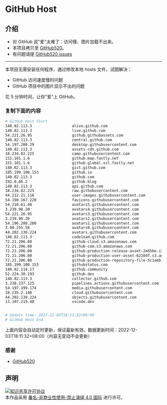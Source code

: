 # GitHub Host
## 介绍
- 对 GitHub 说"爱"太难了：访问慢、图片加载不出来。
- 本项目拷贝至 [GitHub520](https://github.com/521xueweihan/GitHub520)。
- 有问题请提 [GitHub520 issues](https://github.com/521xueweihan/GitHub520/issues/new)

---

本项目无需安装任何程序，通过修改本地 hosts 文件，试图解决：
- GitHub 访问速度慢的问题
- GitHub 项目中的图片显示不出的问题

花 5 分钟时间，让你"爱"上 GitHub。

### 复制下面的内容
```bash
# GitHub Host Start
140.82.113.3                  alive.github.com
140.82.113.3                  live.github.com
54.221.26.95                  github.githubassets.com
140.82.113.3                  central.github.com
54.197.208.29                 desktop.githubusercontent.com
140.82.113.3                  assets-cdn.github.com
18.234.82.225                 camo.githubusercontent.com
151.101.1.6                   github.map.fastly.net
151.101.1.6                   github.global.ssl.fastly.net
140.82.113.3                  gist.github.com
185.199.108.153               github.io
140.82.113.3                  github.com
192.0.66.2                    github.blog
140.82.113.3                  api.github.com
18.234.82.225                 raw.githubusercontent.com
44.212.21.116                 user-images.githubusercontent.com
54.198.167.220                favicons.githubusercontent.com
54.210.61.40                  avatars5.githubusercontent.com
3.239.90.20                   avatars4.githubusercontent.com
54.221.26.95                  avatars3.githubusercontent.com
3.239.90.20                   avatars2.githubusercontent.com
54.196.208.200                avatars1.githubusercontent.com
3.90.255.58                   avatars0.githubusercontent.com
44.202.130.224                avatars.githubusercontent.com
140.82.113.3                  codeload.github.com
72.21.206.80                  github-cloud.s3.amazonaws.com
72.21.206.80                  github-com.s3.amazonaws.com
72.21.206.80                  github-production-release-asset-2e65be.s3.amazonaws.com
72.21.206.80                  github-production-user-asset-6210df.s3.amazonaws.com
72.21.206.80                  github-production-repository-file-5c1aeb.s3.amazonaws.com
185.199.108.153               githubstatus.com
140.82.114.17                 github.community
52.224.38.193                 github.dev
140.82.113.3                  collector.github.com
3.238.237.125                 pipelines.actions.githubusercontent.com
54.197.199.174                media.githubusercontent.com
18.235.2.148                  cloud.githubusercontent.com
44.202.130.224                objects.githubusercontent.com
13.107.219.40                 vscode.dev


# Update time: 2022-12-03T18:11:32+08:00
# GitHub Host End

```
上面内容会自动定时更新，保证最新有效。数据更新时间：2022-12-03T18:11:32+08:00（内容无变动不会更新）

### 感谢

- [GitHub520](https://github.com/521xueweihan/GitHub520)

## 声明
<a rel="license" href="https://creativecommons.org/licenses/by-nc-nd/4.0/deed.zh"><img alt="知识共享许可协议" style="border-width: 0" src="https://licensebuttons.net/l/by-nc-nd/4.0/88x31.png"></a><br>本作品采用 <a rel="license" href="https://creativecommons.org/licenses/by-nc-nd/4.0/deed.zh">署名-非商业性使用-禁止演绎 4.0 国际</a> 进行许可。